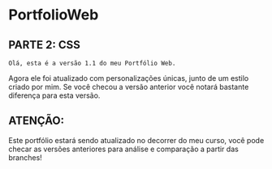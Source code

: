 # PortfolioWeb

## PARTE 2: CSS
    Olá, esta é a versão 1.1 do meu Portfólio Web.
Agora ele foi atualizado com personalizações únicas,
junto de um estilo criado por mim.
    Se você checou a versão anterior você notará bastante diferença
para esta versão.

## ATENÇÃO: 

Este portfólio estará sendo atualizado no decorrer do meu curso, 
você pode checar as versões anteriores para análise e comparação a partir
das branches!
